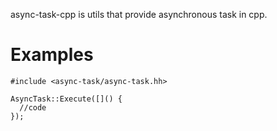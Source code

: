 async-task-cpp is utils that provide asynchronous task in cpp.

# Examples
~~~
#include <async-task/async-task.hh>

AsyncTask::Execute([]() {
  //code  
});
~~~

